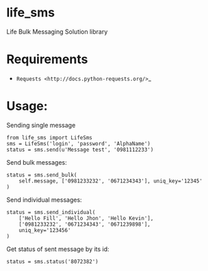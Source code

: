 life_sms
========

Life Bulk Messaging Solution library


Requirements
============

* `Requests <http://docs.python-requests.org/>`_


Usage:
======

Sending single message

    from life_sms import LifeSms
    sms = LifeSms('login', 'password', 'AlphaName')
    status = sms.send(u'Message test', '0981112233')
  

Send bulk messages:

    status = sms.send_bulk(
        self.message, ['0981233232', '0671234343'], uniq_key='12345'
    )


Send individual messages:

    status = sms.send_individual(
        ['Hello Fill', 'Hello Jhon', 'Hello Kevin'],
        ['0981233232', '0671234343', '0671239898'],
        uniq_key='123456'
    )


Get status of sent message by its id:

    status = sms.status('8072382')

